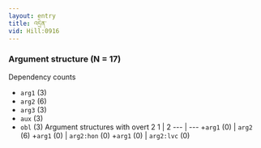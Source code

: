 ```yaml
---
layout: entry
title: འདྲེན་
vid: Hill:0916
---
```

### Argument structure (N = 17)
Dependency counts
* `arg1` (3)
* `arg2` (6)
* `arg3` (3)
* `aux` (3)
* `obl` (3)
Argument structures with overt 2
1 | 2
--- | ---
+`arg1` (0) | `arg2` (6)
+`arg1` (0) | `arg2:hon` (0)
+`arg1` (0) | `arg2:lvc` (0)
